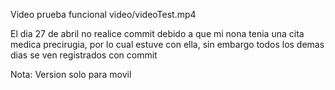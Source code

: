 Video prueba funcional
video/videoTest.mp4

El dia 27 de abril no realice commit debido a que mi nona tenia una cita medica precirugia, por lo cual estuve con ella, sin embargo todos los demas dias se ven registrados con commit

Nota: Version solo para movil
